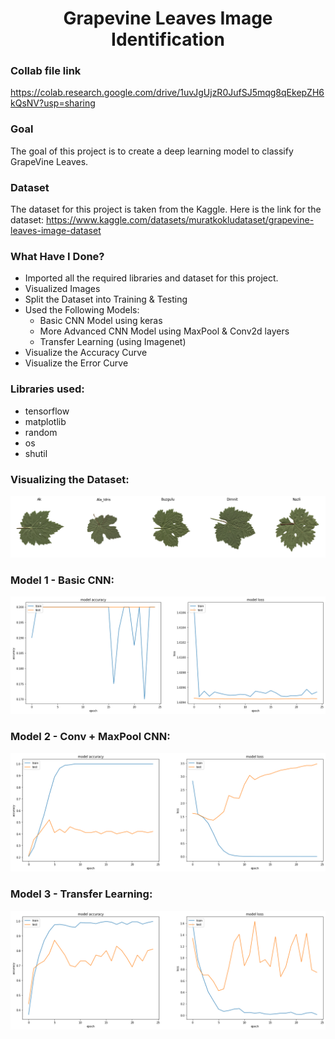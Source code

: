 <div align = 'center'>
  <h1>Grapevine Leaves Image Identification</h1>
</div>

### Collab file link
https://colab.research.google.com/drive/1uvJgUjzR0JufSJ5mqg8qEkepZH6kQsNV?usp=sharing

### Goal
The goal of this project is to create a deep learning model to classify GrapeVine Leaves.

### Dataset
The dataset for this project is taken from the Kaggle. Here is the link for the dataset: https://www.kaggle.com/datasets/muratkokludataset/grapevine-leaves-image-dataset

### What Have I Done?
- Imported all the required libraries and dataset for this project.
- Visualized Images
- Split the Dataset into Training & Testing
- Used the Following Models:
  - Basic CNN Model using keras
  - More Advanced CNN Model using MaxPool & Conv2d layers
  - Transfer Learning (using Imagenet)
- Visualize the Accuracy Curve
- Visualize the Error Curve

### Libraries used:
- tensorflow
- matplotlib
- random
- os
- shutil

### Visualizing the Dataset:
![Dataset Image](Images/Dataset.png)

### Model 1 - Basic CNN:
![Dataset Image](Images/Basic%20CNN.png)

### Model 2 - Conv + MaxPool CNN:
![Dataset Image](Images/Conv%20CNN.png)

### Model 3 - Transfer Learning:
![Dataset Image](Images/Transfer%20Learning.png)
